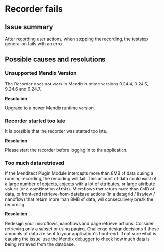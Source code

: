 # Recorder fails

## Issue summary

After [recording](../../recording) user actions, when stopping the recording, the teststep generation fails with an error.


## Possible causes and resolutions

### Unsupported Mendix Version

The Recorder does not work in Mendix runtime versions 9.24.4, 9.24.5, 9.24.6 and 9.24.7.

**Resolution**

Upgrade to a newer Mendix runtime version.

### Recorder started too late

It is possible that the recorder was started too late. 

**Resolution**

Please start the recorder before logging in to the application.

### Too much data retrieved

If the Menditect Plugin Module intercepts more than 8MB of data during a running recording, the recording will fail. This amount of data could exist of a large number of objects, objects with a lot of attributes, or large attribute values (or a combination of this). Microflows that return more than 8MB of data, or front-end retrieve-from-database actions (in a datagrid / listview / nanoflow) that return more than 8MB of data, will consecutively break the recording.

**Resolution**

Redesign your microflows, nanoflows and page retrieve actions. Consider retrieving only a subset or using paging. Challenge design decisions if these amounts of data are sent to your application's front-end. If not sure what is causing the issue, use the [Mendix debugger](https://docs.mendix.com/refguide/debug-microflows-and-nanoflows/) to check how much data is being retrieved from the database. 